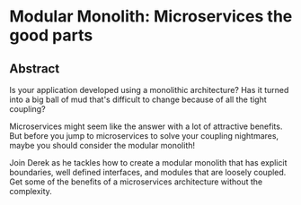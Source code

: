 # Modular Monolith: Microservices the good parts

## Abstract

Is your application developed using a monolithic architecture? Has it turned into a big ball of mud that's 
difficult to change because of all the tight coupling?  

Microservices might seem like the answer with a lot of attractive benefits. But before you jump to 
microservices to solve your coupling nightmares, maybe you should consider the modular monolith!

Join Derek as he tackles how to create a modular monolith that has explicit boundaries, well defined 
interfaces, and modules that are loosely coupled.  Get some of the benefits of a microservices 
architecture without the complexity.
